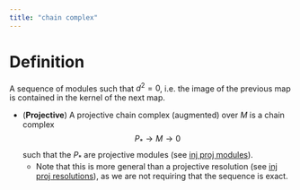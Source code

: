 ```yaml
---
title: "chain complex"
---
```


# Definition
A sequence of modules such that $d^2=0$, i.e. the image of the previous map is contained in the kernel of the next map.

- (**Projective**) A projective chain complex (augmented) over $M$ is a chain complex $$P_\ast\to M\to 0$$ such that the $P_\ast$ are projective modules (see [inj proj modules](<notes/ntpy/Definitions/Homological algebra/inj proj modules.md>)).
	- Note that this is more general than a projective resolution (see [inj proj resolutions](<notes/ntpy/Definitions/Homological algebra/inj proj resolutions.md>)), as we are not requiring that the sequence is exact.